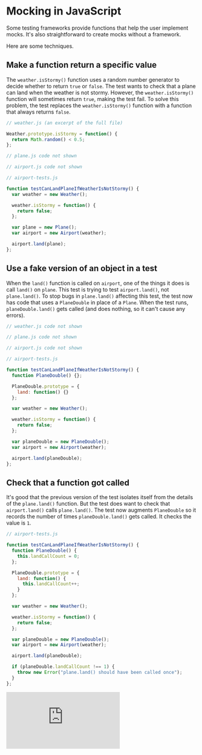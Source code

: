 # Mocking in JavaScript

Some testing frameworks provide functions that help the user implement mocks.  It's also straightforward to create mocks without a framework.

Here are some techniques.

## Make a function return a specific value

The `weather.isStormy()` function uses a random number generator to decide whether to return `true` or `false`.  The test wants to check that a plane can land when the weather is not stormy.  However, the `weather.isStormy()` function will sometimes return `true`, making the test fail.  To solve this problem, the test replaces the `weather.isStormy()` function with a function that always returns `false`.

```js
// weather.js (an excerpt of the full file)

Weather.prototype.isStormy = function() {
  return Math.random() < 0.5;
};

// plane.js code not shown

// airport.js code not shown

// airport-tests.js

function testCanLandPlaneIfWeatherIsNotStormy() {
  var weather = new Weather();

  weather.isStormy = function() {
    return false;
  };

  var plane = new Plane();
  var airport = new Airport(weather);

  airport.land(plane);
};
```

## Use a fake version of an object in a test

When the `land()` function is called on `airport`, one of the things it does is call `land()` on `plane`.  This test is trying to test `airport.land()`, not `plane.land()`. To stop bugs in `plane.land()` affecting this test, the test now has code that uses a `PlaneDouble` in place of a `Plane`.  When the test runs, `planeDouble.land()` gets called (and does nothing, so it can't cause any errors).

```js
// weather.js code not shown

// plane.js code not shown

// airport.js code not shown

// airport-tests.js

function testCanLandPlaneIfWeatherIsNotStormy() {
  function PlaneDouble() {};

  PlaneDouble.prototype = {
    land: function() {}
  };

  var weather = new Weather();

  weather.isStormy = function() {
    return false;
  };

  var planeDouble = new PlaneDouble();
  var airport = new Airport(weather);

  airport.land(planeDouble);
};
```

## Check that a function got called

It's good that the previous version of the test isolates itself from the details of the `plane.land()` function.  But the test does want to check that `airport.land()` calls `plane.land()`.  The test now augments `PlaneDouble` so it records the number of times `planeDouble.land()` gets called.  It checks the value is `1`.

```js
// airport-tests.js

function testCanLandPlaneIfWeatherIsNotStormy() {
  function PlaneDouble() {
    this.landCallCount = 0;
  };

  PlaneDouble.prototype = {
    land: function() {
      this.landCallCount++;
    }
  };

  var weather = new Weather();

  weather.isStormy = function() {
    return false;
  };

  var planeDouble = new PlaneDouble();
  var airport = new Airport(weather);

  airport.land(planeDouble);

  if (planeDouble.landCallCount !== 1) {
    throw new Error("plane.land() should have been called once");
  }
};
```


![Tracking pixel](https://githubanalytics.herokuapp.com/course/pills/mocking_in_javascript.md)
